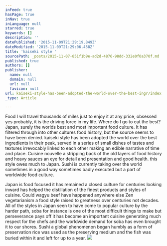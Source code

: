 ```yaml
---
inFeed: true
hasPage: true
inNav: true
inLanguage: null
starred: true
keywords: []
description: ''
datePublished: '2015-11-09T21:29:19.849Z'
dateModified: '2015-11-09T21:29:06.458Z'
title: 'kaiseki style '
sourcePath: _posts/2015-11-07-851f1b9e-ad2d-4876-98dd-332e0f0a370f.md
published: true
authors: []
publisher:
  name: null
  domain: null
  url: null
  favicon: null
url: kaiseki-style-has-been-adopted-the-world-over-the-best-ingr/index.html
_type: Article

---
```

Food I will travel thousands of miles just to enjoy it at any price, obsessed yes probably, it is the driving force in my life.
Where do I go to eat the best? Japan, surely the worlds best and most important food culture.
It has filtered through into other cultures food history, but the source seems to have been denied. kaiseki style has been adopted the world over the best ingredients in their peak, served in a series of small dishes of tastes and textures irrevocably linked to each other making an edible narrative of time and place.
Cuisine nouvelle a stripping back of the old layers of food history and heavy sauces an eye for detail and presentation and good health. this style owes much to Japan.
Sushi is currently taking over the world sometimes in a good way sometimes badly executed but a part of worldwide food culture. 

Japan is food focused it has remained a closed culture for centuries looking inward has helped the distillation of the finest products and styles of cuisine. Could wagyu beef have happened anywhere else Zen vegetarianism a food style raised to greatness over centuries not decades.
All of the styles in Japan seen to have come to popular culture by the harder path, soba for instance is one of the most difficult things to make but perseverance pays off it has become an important cuisine generating much respect for the chefs and the worldwide demand for soba has even brought it to our shores.
Sushi a global phenomenon began humbly as a form of preservation rice was used as the preserving medium and the fish was buried within it and left for up to a year. ![](https://the-grid-user-content.s3-us-west-2.amazonaws.com/817d9e11-de0e-4db9-bb09-036eaaf5d330.jpg)
